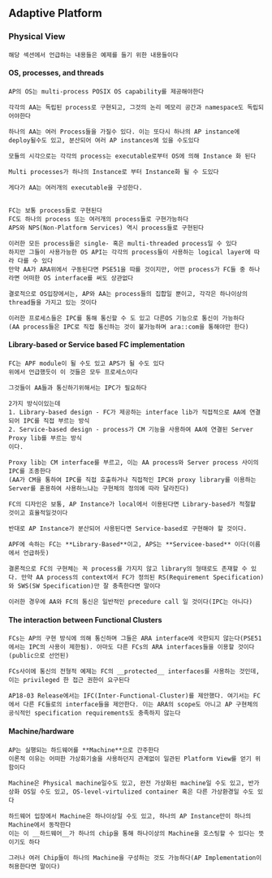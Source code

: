 ## Adaptive Platform
### Physical View
    해당 섹션에서 언급하는 내용들은 예제를 들기 위한 내용들이다
#### OS, processes, and threads
    AP의 OS는 multi-process POSIX OS capability를 제공해야한다

    각각의 AA는 독립된 process로 구현되고, 그것의 논리 메모리 공간과 namespace도 독립되어야한다

    하나의 AA는 여러 Process들을 가질수 있다. 이는 또다시 하나의 AP instance에 deploy될수도 있고, 분산되어 여러 AP instances에 있을 수도있다

    모듈의 시각으로는 각각의 process는 executable로부터 OS에 의해 Instance 화 된다

    Multi processes가 하나의 Instance로 부터 Instance화 될 수 도있다

    게다가 AA는 여러개의 executable을 구성한다.


    FC는 보통 process들로 구현된다
    FC도 하나의 process 또는 여러개의 process들로 구현가능하다
    APS와 NPS(Non-Platform Services) 역시 process들로 구현된다

    이러한 모든 process들은 single- 혹은 multi-threaded process일 수 있다
    하지만 그들이 사용가능한 OS API는 각각의 process들이 사용하는 logical layer에 따라 다를 수 있다
    만약 AA가 ARA위에서 구동된다면 PSE51을 따를 것이지만, 어떤 process가 FC들 중 하나라면 어떠한 OS interface를 써도 상관없다

    결로적으로 OS입장에서는, AP와 AA는 process들의 집합일 뿐이고, 각각은 하나이상의 thread들을 가지고 있는 것이다

    이러한 프로세스들은 IPC를 통해 통신할 수 도 있고 다른OS 기능으로 통신이 가능하다
    (AA process들은 IPC로 직접 통신하는 것이 불가능하며 ara::com을 통해야만 한다)

#### Library-based or Service based FC implementation
    FC는 APF module이 될 수도 있고 APS가 될 수도 있다
    위에서 언급했듯이 이 것들은 모두 프로세스이다
    
    그것들이 AA들과 통신하기위해서는 IPC가 필요하다

    2가지 방식이있는데
    1. Library-based design - FC가 제공하는 interface lib가 직접적으로 AA에 연결되어 IPC를 직접 부르는 방식
    2. Service-based design - process가 CM 기능을 사용하여 AA에 연결된 Server Proxy lib를 부르는 방식
    이다.

    Proxy lib는 CM interface를 부르고, 이는 AA process와 Server process 사이의 IPC를 조종한다
    (AA가 CM을 통하여 IPC를 직접 호출하거나 직접적인 IPC와 proxy library를 이용하는 Server를 혼용하여 사용하느냐는 구현체의 정의에 따라 달라진다)    

    FC의 디자인은 보통, AP Instance가 local에서 이용된다면 Library-based가 적절할 것이고 효율적일것이다

    반대로 AP Instance가 분산되어 사용된다면 Service-based로 구현해야 할 것이다.

    APF에 속하는 FC는 **Library-Based**이고, APS는 **Servicee-based** 이다(이름에서 언급하듯)

    결론적으로 FC의 구현체는 꼭 process를 가지지 않고 library의 형태로도 존재할 수 있다. 만약 AA process의 context에서 FC가 정의된 RS(Requirement Specification)와 SWS(SW Specification)만 잘 충족한다면 말이다

    이러한 경우에 AA와 FC의 통신은 일반적인 precedure call 일 것이다(IPC는 아니다)

#### The interaction between Functional Clusters
    FCs는 AP의 구현 방식에 의해 통신하며 그들은 ARA interface에 국한되지 않는다(PSE51에서는 IPC의 사용이 제한됨). 아마도 다른 FCs의 ARA interfaces들을 이용할 것이다(public으로 선언된)

    FCs사이에 통신의 전형적 예제는 FC의 __protected__ interfaces를 사용하는 것인데, 이는 privileged 한 접근 권한이 요구된다
    
    AP18-03 Release에서는 IFC(Inter-Functional-Cluster)를 제안했다. 여기서는 FC에서 다른 FC들로의 interface들을 제안한다. 이는 ARA의 scope도 아니고 AP 구현체의 공식적인 specification requirements도 충족하지 않는다
    
#### Machine/hardware
    AP는 실행되는 하드웨어를 **Machine**으로 간주한다
    이론적 이유는 어떠한 가상화기술을 사용하던지 관계없이 일관된 Platform View를 얻기 위함이다

    Machine은 Physical machine일수도 있고, 완전 가상화된 machine일 수도 있고, 반가상화 OS일 수도 있고, OS-level-virtulized container 혹은 다른 가상환경일 수도 있다

    하드웨어 입장에서 Machine은 하나이상일 수도 있고, 하나의 AP Instance만이 하나의 Machine에서 동작한다
    이는 이 __하드웨어__가 하나의 chip을 통해 하나이상의 Machine을 호스팅할 수 있다는 뜻이기도 하다

    그러나 여러 Chip들이 하나의 Machine을 구성하는 것도 가능하다(AP Implementation이 허용한다면 말이다)


    